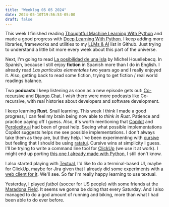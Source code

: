 ```yaml
---
title: "Weeklog 05 05 2024"
date: 2024-05-10T19:56:53-05:00
draft: false
---
```


This week I finished reading [Thoughtful Machine Learning With Python](https://chipublib.bibliocommons.com/v2/record/S126C1872069) and made a good progress with [Deep Learning With Python](https://chipublib.bibliocommons.com/v2/record/S126C1994077). I keep adding more libraries, frameworks and utilities to my [LLMs & AI](https://github.com/stars/matagus/lists/llms-ai) list in Github. Just trying to understand a little bit more every week about this part of the universe.

Next, I'm going to read [La posibilidad de una isla](https://www.goodreads.com/book/show/106913.La_posibilidad_de_una_isla) by Michel Houellebecq. In Spanish, because I still enjoy **fiction** in Spanish more than I do in English. I already read *Las partículas elementales* two years ago and I really enjoyed it. Also, getting back to read some fiction, trying to get fiction / real world readings balance.

Two **podcasts** I keep listening as soon as a new episode gets out: [Co-recursive](https://corecursive.com/) and [Django Chat](https://djangochat.com/). I wish there were more podcasts like Co-recursive, with real histories about developers and software development.

I keep learning **Rust**. Snail learning. This week I think I made a good progress, I can feel my brain being now able to *think in Rust*. Patience and practice paying off I guess. Also, it's worth mentioning that [Copilot](https://github.com/features/copilot) and [Perplexity.ai](https://www.perplexity.ai/) had been of great help. Seeing what possible implementations Copilot suggests helps me see possible implementations. I don't always take them as they are, but they help. I've been experimenting with [cursive](https://github.com/gyscos/cursive) but feeling that I should be using [ratatui](https://ratatui.rs/). Cursive wins at simplicity I guess. I'll be trying to write a command line tool for [ClickUp](https://clickup.com/) (we use it at work). I might end up porting [this one I already made with Python](https://github.com/matagus/keyup), I still don't know.

I also started playing with [Textual](https://www.textualize.io/), I'd like to do a terminal-based UI, maybe for ClickUp, maybe for Jira given that I already did some experiments with [a web client for it](https://github.com/matagus/jirahub). We'll see. So far I'm really happy learning to use textual.

Yesterday, I played *futbol* (soccer for US people) with some friends at the [Maradona Field](https://www.google.com/maps/place/Maradona+Field/@41.9351533,-87.6359938,17z/data=!3m1!4b1!4m6!3m5!1s0x880fd3ee28709c6f:0x752ebd46ba99a005!8m2!3d41.9351533!4d-87.6334189!16s%2Fg%2F11pwykh_ct?entry=ttu). It seems we gonna be doing that every Saturday. And I also managed to do a god amount of running and biking, more than what I had been able to do ever before.
